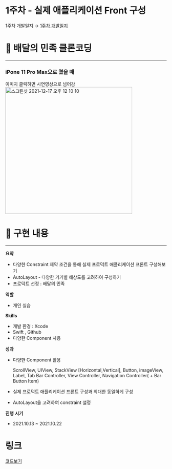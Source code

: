 # 1주차 - 실제 애플리케이션 Front 구성

1주차 개발일지 →  [1주차 개발일지](https://www.notion.so/1-dc25d94434d9486ca9b3b68748853f3c) 

# 📝 배달의 민족 클론코딩

---
### iPone 11 Pro Max으로 켰을 때
이미지 클릭하면 시연영상으로 넘어감 <br>
<a href="https://www.youtube.com/watch?v=BIB8EDNUeo0"> <img width="396" alt="스크린샷 2021-12-17 오후 12 10 10" src="https://user-images.githubusercontent.com/55241258/146482819-6552e8c4-231c-4cc4-8cff-e63821de7cd6.png"> </a>

# 📝  구현 내용

---

**요약**

- 다양한 Constraint 제약 조건을 통해 실제 프로덕트 애플리케이션 프론트 구성해보기
- AutoLayout - 다양한 기기별 해상도를 고려하여 구성하기
- 프로덕트 선정 : 배달의 민족

**역할**

- 개인 실습

**Skills**

- 개발 환경 : Xcode
- Swift , Github
- 다양한 Component 사용

**성과** 

- 다양한 Component 활용
    
    ScrollView, UIView, StackView [Horizontal,Vertical], Button, imageView, Label, Tab Bar Controller, View Controller, Navigation Controller( + Bar Button Item)
    
- 실제 프로덕트 애플리케이션 프론트 구성과 최대한 동일하게 구성
- AutoLayout을 고려하여 constraint 설정

**진행** **시기**

- 2021.10.13 ~ 2021.10.22

# 링크
<a href="https://github.com/LeeHa-Yeon/RisingCamp_re/tree/main/1%EC%A3%BC%EC%B0%A8/DeliveryPeopleCloneCoding"> 코드보기 </a>
